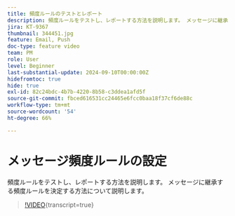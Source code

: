 ```yaml
---
title: 頻度ルールのテストとレポート
description: 頻度ルールをテストし、レポートする方法を説明します。 メッセージに継承する頻度ルールを決定する方法について説明します。
jira: KT-9367
thumbnail: 344451.jpg
feature: Email, Push
doc-type: feature video
team: PM
role: User
level: Beginner
last-substantial-update: 2024-09-10T00:00:00Z
hidefromtoc: true
hide: true
exl-id: 82c24bdc-4b7b-4220-8b58-c3ddea1afd5f
source-git-commit: fbced616531cc24465e6fcc0baa18f37cf6de88c
workflow-type: tm+mt
source-wordcount: '54'
ht-degree: 66%

---
```


# メッセージ頻度ルールの設定

頻度ルールをテストし、レポートする方法を説明します。 メッセージに継承する頻度ルールを決定する方法について説明します。

>[!VIDEO](https://video.tv.adobe.com/v/3411124?quality=12&learn=on&captions=jpn){transcript=true}
